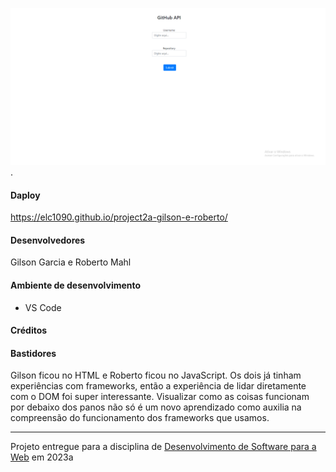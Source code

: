 ![Screenshot do projeto](screenshot.png "Screenshot do projeto").


#### Daploy

https://elc1090.github.io/project2a-gilson-e-roberto/


#### Desenvolvedores

Gilson Garcia e Roberto Mahl


#### Ambiente de desenvolvimento
- VS Code

#### Créditos


#### Bastidores

Gilson ficou no HTML e Roberto ficou no JavaScript. Os dois já tinham experiências com frameworks, então a experiência de lidar diretamente com o DOM foi super interessante. Visualizar como as coisas funcionam por debaixo dos panos não só é um novo aprendizado como auxilia na compreensão do funcionamento dos frameworks que usamos.



---
Projeto entregue para a disciplina de [Desenvolvimento de Software para a Web](http://github.com/andreainfufsm/elc1090-2023a) em 2023a
